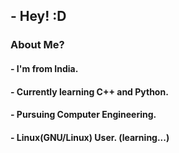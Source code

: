 ## - Hey! :D

### About Me?
#### - I'm from India.
#### - Currently learning C++ and Python.
#### - Pursuing Computer Engineering.
#### - Linux(GNU/Linux) User. (learning...)
